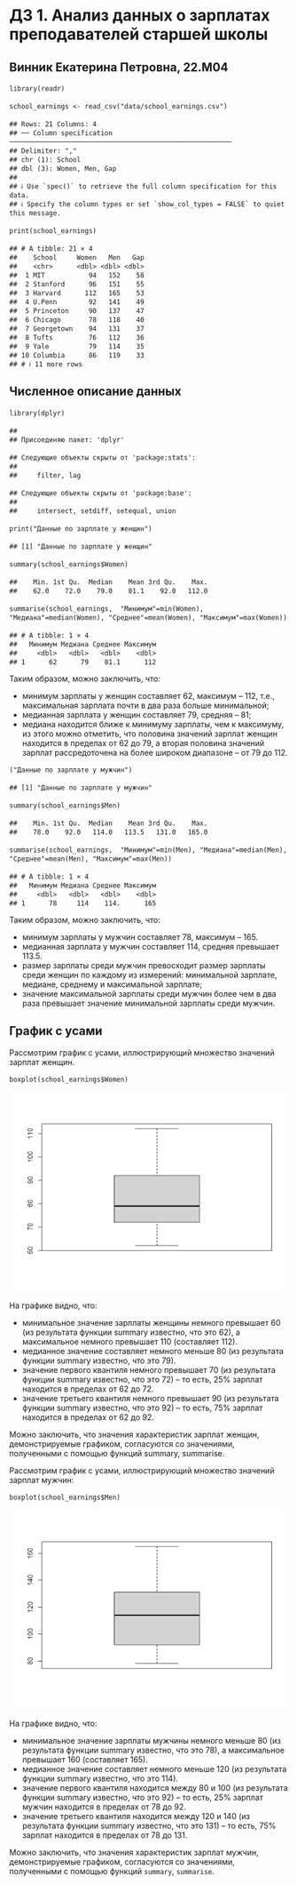 # ДЗ 1. Анализ данных о зарплатах преподавателей старшей школы

## Винник Екатерина Петровна, 22.М04

    library(readr)

    school_earnings <- read_csv("data/school_earnings.csv")

    ## Rows: 21 Columns: 4
    ## ── Column specification ────────────────────────────────────────────────────────
    ## Delimiter: ","
    ## chr (1): School
    ## dbl (3): Women, Men, Gap
    ## 
    ## ℹ Use `spec()` to retrieve the full column specification for this data.
    ## ℹ Specify the column types or set `show_col_types = FALSE` to quiet this message.

    print(school_earnings)

    ## # A tibble: 21 × 4
    ##    School     Women   Men   Gap
    ##    <chr>      <dbl> <dbl> <dbl>
    ##  1 MIT           94   152    58
    ##  2 Stanford      96   151    55
    ##  3 Harvard      112   165    53
    ##  4 U.Penn        92   141    49
    ##  5 Princeton     90   137    47
    ##  6 Chicago       78   118    40
    ##  7 Georgetown    94   131    37
    ##  8 Tufts         76   112    36
    ##  9 Yale          79   114    35
    ## 10 Columbia      86   119    33
    ## # ℹ 11 more rows

## Численное описание данных

    library(dplyr)

    ## 
    ## Присоединяю пакет: 'dplyr'

    ## Следующие объекты скрыты от 'package:stats':
    ## 
    ##     filter, lag

    ## Следующие объекты скрыты от 'package:base':
    ## 
    ##     intersect, setdiff, setequal, union

    print("Данные по зарплате у женщин")

    ## [1] "Данные по зарплате у женщин"

    summary(school_earnings$Women)

    ##    Min. 1st Qu.  Median    Mean 3rd Qu.    Max. 
    ##    62.0    72.0    79.0    81.1    92.0   112.0

    summarise(school_earnings,  "Минимум"=min(Women), "Медиана"=median(Women), "Среднее"=mean(Women), "Максимум"=max(Women))

    ## # A tibble: 1 × 4
    ##   Минимум Медиана Среднее Максимум
    ##     <dbl>   <dbl>   <dbl>    <dbl>
    ## 1      62      79    81.1      112

Таким образом, можно заключить, что:

-   минимум зарплаты у женщин составляет 62, максимум – 112, т.е.,
    максимальная зарплата почти в два раза больше минимальной;
-   медианная зарплата у женщин составляет 79, средняя – 81;
-   медиана находится ближе к минимуму зарплаты, чем к максимуму, из
    этого можно отметить, что половина значений зарплат женщин находится
    в пределах от 62 до 79, а вторая половина значений зарплат
    рассредоточена на более широком диапазоне – от 79 до 112.

<!-- -->

    ("Данные по зарплате у мужчин")

    ## [1] "Данные по зарплате у мужчин"

    summary(school_earnings$Men)

    ##    Min. 1st Qu.  Median    Mean 3rd Qu.    Max. 
    ##    78.0    92.0   114.0   113.5   131.0   165.0

    summarise(school_earnings,  "Минимум"=min(Men), "Медиана"=median(Men), "Среднее"=mean(Men), "Максимум"=max(Men))

    ## # A tibble: 1 × 4
    ##   Минимум Медиана Среднее Максимум
    ##     <dbl>   <dbl>   <dbl>    <dbl>
    ## 1      78     114    114.      165

Таким образом, можно заключить, что:

-   минимум зарплаты у мужчин составляет 78, максимум – 165.
-   медианная зарплата у мужчин составляет 114, средняя превышает 113.5.
-   размер зарплаты среди мужчин превосходит размер зарплаты среди
    женщин по каждому из измерений: минимальной зарплате, медиане,
    среднему и максимальной зарплате;
-   значение максимальной зарплаты среди мужчин более чем в два раза
    превышает значение минимальной зарплаты среди мужчин.

## График с усами

Рассмотрим график с усами, иллюстрирующий множество значений зарплат
женщин.

    boxplot(school_earnings$Women)

![](Vinnik-hw1_files/figure-markdown_strict/women%20boxplot-1.png)

На графике видно, что:

-   минимальное значение зарплаты женщины немного превышает 60 (из
    результата функции summary известно, что это 62), а максимальное
    немного превышает 110 (составляет 112).
-   медианное значение составляет немного меньше 80 (из результата
    функции summary известно, что это 79).
-   значение первого квантиля немного превышает 70 (из результата
    функции summary известно, что это 72) – то есть, 25% зарплат
    находится в пределах от 62 до 72.
-   значение третьего квантиля немного превышает 90 (из результата
    функции summary известно, что это 92) – то есть, 75% зарплат
    находится в пределах от 62 до 92.

Можно заключить, что значения характеристик зарплат женщин,
демонстрируемые графиком, согласуются со значениями, полученными с
помощью функций summary, summarise.

Рассмотрим график с усами, иллюстрирующий множество значений зарплат
мужчин:

    boxplot(school_earnings$Men)

![](Vinnik-hw1_files/figure-markdown_strict/men%20boxplot-1.png)

На графике видно, что:

-   минимальное значение зарплаты мужчины немного меньше 80 (из
    результата функции summary известно, что это 78), а максимальное
    превышает 160 (составляет 165).
-   медианное значение составляет немного меньше 120 (из результата
    функции summary известно, что это 114).
-   значение первого квантиля находится между 80 и 100 (из результата
    функции summary известно, что это 92) – то есть, 25% зарплат мужчин
    находится в пределах от 78 до 92.
-   значение третьего квантиля находится между 120 и 140 (из результата
    функции summary известно, что это 131) – то есть, 75% зарплат
    находится в пределах от 78 до 131.

Можно заключить, что значения характеристик зарплат мужчин,
демонстрируемые графиком, согласуются со значениями, полученными с
помощью функций `summary`, `summarise`.

